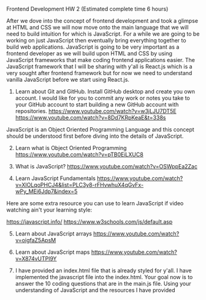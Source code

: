 Frontend Development HW 2
(Estimated complete time 6 hours)

After we dove into the concept of frontend development and took a glimpse at HTML and CSS we will now move onto the main language that we will need to build intuition for which is JavaScript.
For a while we are going to be working on just JavaScript then eventually bring everything together to build web applications. 
JavaScript is going to be very important as a frontend developer as we will build upon HTML and CSS by using JavaScript frameworks that make coding frontend applications easier. 
The JavaScript framework that I will be sharing with y'all is React.js which is a very sought after frontend framework but for now we need to understand vanilla JavaScript before we start using React.js. 

1. Learn about Git and GitHub. Install GitHub desktop and create you own account. I would like for you to commit any work or notes you take to your GitHub account to start building a new GitHub account with repositories. 
https://www.youtube.com/watch?v=w3jLJU7DT5E
https://www.youtube.com/watch?v=8Dd7KRpKeaE&t=338s

JavaScript is an Object Oriented Programming Language and this concept should be understood first before diving into the details of JavaScript.

2. Learn what is Object Oriented Programming
https://www.youtube.com/watch?v=pTB0EiLXUC8

3. What is JavaScript?
https://www.youtube.com/watch?v=OSWppEa2Zac

4. Learn JavaScript Fundamentals
https://www.youtube.com/watch?v=XIOLqoPHCJ4&list=PLC3y8-rFHvwhuX4qGvFx-wPy_MEi6Jdp7&index=5

Here are some extra resource you can use to learn JavaScript if video watching ain't your learning style:

https://javascript.info/
https://www.w3schools.com/js/default.asp

5. Learn about JavaScript arrays
https://www.youtube.com/watch?v=oigfaZ5ApsM

6. Learn about JavaScript maps
https://www.youtube.com/watch?v=X874vUTPl9Y

7. I have provided an index.html file that is already styled for y'all. I have implemented the javascript file into the index.html. 
Your goal now is to answer the 10 coding questions that are in the main.js file. Using your understanding of JavaScript and the resources I have provided 

